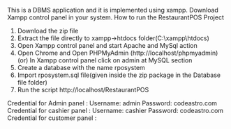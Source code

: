 This is a DBMS application and it is implemented using xampp. 
Download Xampp control panel in your system.
How to run the RestaurantPOS  Project
1. Download the zip file
2. Extract the file directly to xampp->htdocs folder(C:\xampp\htdocs)
3. Open Xampp control panel and start Apache and MySql action
4. Open Chrome and Open PHPMyAdmin (http://localhost/phpmyadmin)
(or) In Xampp control panel click on admin at MySQL section
5. Create a database with the name rposystem
6. Import rposystem.sql file(given inside the zip package in the Database file folder)
7. Run the script http://localhost/RestaurantPOS

Credential for Admin panel :
Username: admin
Password: codeastro.com
Credential for cashier panel :
Username: cashier
Password: codeastro.com
Credential for customer panel :



